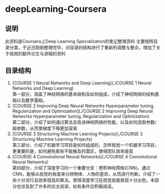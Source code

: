 # deepLearning-Coursera
## 说明
此资料是Coursera上Deep Learning Specialization的笔记整理资料
主要按照目录分类，于近日刚刚整理完毕，对目录的结构进行了重新的调整与整合，增加了关于视频的额外论文与讲稿的资料

## 目录结构
1. [COURSE 1 Neural Networks and Deep Learning](./COURSE 1 Neural Networks and Deep Learning)<br>
第一部分，涵盖了神经网络的基本结构及如何组成，介绍了神经网络的结构基础以及数学基础。
2. [COURSE 2 Improving Deep Neural Networks Hyperparameter tuning, Regularization and Optimization](./COURSE 2 Improving Deep Neural Networks Hyperparameter tuning, Regularization and Optimization)<br>
第二部分，介绍了如何通过算法去改进神经网络的性能，以及如何选取参数/超参数，从而使梯度下降更加容易
3. [COURSE 3 Structuring Machine Learning Projects](./COURSE 3 Structuring Machine Learning Projects)<br>
第三部分，介绍了机器学习项目是如何组成的，怎样规划一个机器学习项目，更重要的是，如何避免那些不能触及的雷区，使得团队效率提高
4. [COURSE 4 Convolutional Neural Networks](./COURSE 4 Convolutional Neural Networks)<br>
第四部分，介绍了深度学习的一个重要分支：卷积神经网络(CNN)。通过CNN，能够从视觉的角度来分辨物体、人物的差异，从而进行判断。介绍了一些十分流行且效率很高的算法，使得深度学习在视觉层面表现十分出色。本部分也涉及到了许多的论文阅读，如有条件应积极阅读。


